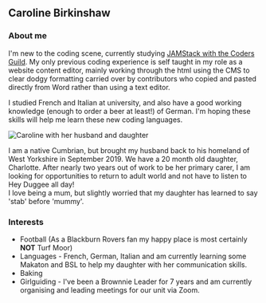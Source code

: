 ## Caroline Birkinshaw 

### About me 

I'm new to the coding scene, currently studying [JAMStack with the Coders Guild](https://thecodersguild.org.uk/blog/learn-web-and-app-development-with-the-jamstack/). My only previous coding experience is self taught in my role as a website content editor, mainly working through the html using the CMS to clear dodgy formatting carried over by contributors who copied and pasted directly from Word rather than using a text editor.

I studied French and Italian at university, and also have a good working knowledge (enough to order a beer at least!) of German. I'm hoping these skills will help me learn these new coding languages.



![Caroline with her husband and daughter](https://drive.google.com/file/d/1PXo22ozmkNQzsKZ5YOAh_bZ8WX5_OIv7/view?usp=sharing)

I am a native Cumbrian, but brought my husband back to his homeland of West Yorkshire in September 2019. We have a 20 month old daughter, Charlotte. After nearly two years out of work to be her primary carer, I am looking for opportunities to return to adult world and not have to listen to Hey Duggee all day!\
I love being a mum, but slightly worried that my daughter has learned to say 'stab' before 'mummy'.

### Interests

- Football (As a Blackburn Rovers fan my happy place is most certainly **NOT** Turf Moor)
- Languages - French, German, Italian and am currently learning some Makaton and BSL to help my daughter with her communication skills.
- Baking
- Girlguiding - I've been a Brownnie Leader for 7 years and am currently organising and leading meetings for our unit via Zoom.

